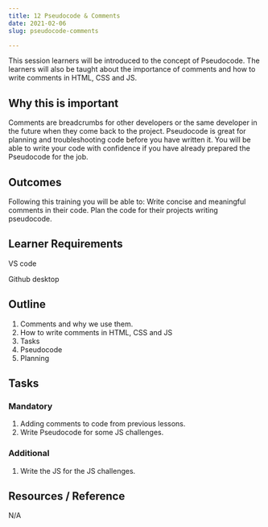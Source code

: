 ```yaml
---
title: 12 Pseudocode & Comments
date: 2021-02-06
slug: pseudocode-comments

---
```

This session learners will be introduced to the concept of Pseudocode. The learners will also be taught about the importance of comments and how to write comments in HTML, CSS and JS.

## **Why this is important**

Comments are breadcrumbs for other developers or the same developer in the future when they come back to the project. Pseudocode is great for planning and troubleshooting code before you have written it. You will be able to write your code with confidence if you have already prepared the Pseudocode for the job.

## **Outcomes**

Following this training you will be able to: Write concise and meaningful comments in their code. Plan the code for their projects writing pseudocode.

## **Learner Requirements**

VS code

Github desktop

## **Outline**

1. Comments and why we use them.
2. How to write comments in HTML, CSS and JS
3. Tasks
4. Pseudocode
5. Planning

## **Tasks**

### **Mandatory**

1. Adding comments to code from previous lessons.
2. Write Pseudocode for some JS challenges.

### **Additional**

1. Write the JS for the JS challenges.

## **Resources / Reference**

N/A